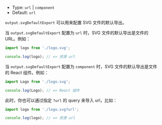 - Type: `url` | `component`
- Default: `url`

`output.svgDefaultExport` 可以用来配置 SVG 文件的默认导出。

当 `output.svgDefaultExport` 配置为 `url` 时，SVG 文件的默认导出是文件的 URL。例如：

```js
import logo from './logo.svg';

console.log(logo); // => 资源 url
```

当 `output.svgDefaultExport` 配置为 `component` 时，SVG 文件的默认导出是文件的 React 组件。例如：

```js
import Logo from './logo.svg';

console.log(Logo); // => React 组件
```

此时，你也可以通过指定 `?url` 的 query 来导入 url，比如：

```js
import logo from './logo.svg?url';

console.log(logo); // => 资源 url
```
